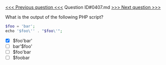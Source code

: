 [<<< Previous question <<<](0406.md)  Question ID#0407.md  [>>> Next question >>>](0408.md) 

What is the output of the following PHP script?
```php
$foo = 'bar';
echo '$foo\'' . "$foo\'";
```

- [x] $foo'bar\'
- [ ] bar'$foo\'
- [ ] $foo'bar
- [ ] $foobar
